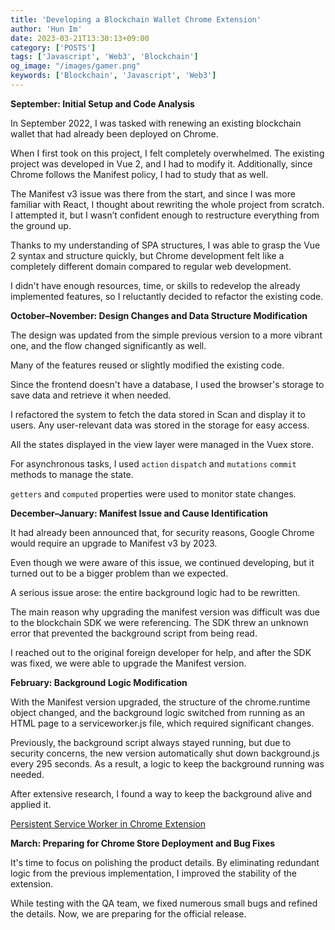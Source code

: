 ```yaml
---
title: 'Developing a Blockchain Wallet Chrome Extension'
author: 'Hun Im'
date: 2023-03-21T13:30:13+09:00
category: ['POSTS']
tags: ['Javascript', 'Web3', 'Blockchain']
og_image: "/images/gamer.png" 
keywords: ['Blockchain', 'Javascript', 'Web3']
---
```

**September: Initial Setup and Code Analysis**

In September 2022, I was tasked with renewing an existing blockchain wallet that had already been deployed on Chrome.

When I first took on this project, I felt completely overwhelmed. The existing project was developed in Vue 2, and I had to modify it. Additionally, since Chrome follows the Manifest policy, I had to study that as well.

The Manifest v3 issue was there from the start, and since I was more familiar with React, I thought about rewriting the whole project from scratch. I attempted it, but I wasn’t confident enough to restructure everything from the ground up.

Thanks to my understanding of SPA structures, I was able to grasp the Vue 2 syntax and structure quickly, but Chrome development felt like a completely different domain compared to regular web development.

I didn't have enough resources, time, or skills to redevelop the already implemented features, so I reluctantly decided to refactor the existing code.

**October–November: Design Changes and Data Structure Modification**

The design was updated from the simple previous version to a more vibrant one, and the flow changed significantly as well.

Many of the features reused or slightly modified the existing code.

Since the frontend doesn't have a database, I used the browser's storage to save data and retrieve it when needed.

I refactored the system to fetch the data stored in Scan and display it to users. Any user-relevant data was stored in the storage for easy access.

All the states displayed in the view layer were managed in the Vuex store.

For asynchronous tasks, I used `action` `dispatch` and `mutations` `commit` methods to manage the state.

`getters` and `computed` properties were used to monitor state changes.

**December–January: Manifest Issue and Cause Identification**

It had already been announced that, for security reasons, Google Chrome would require an upgrade to Manifest v3 by 2023.

Even though we were aware of this issue, we continued developing, but it turned out to be a bigger problem than we expected.

A serious issue arose: the entire background logic had to be rewritten.

The main reason why upgrading the manifest version was difficult was due to the blockchain SDK we were referencing. The SDK threw an unknown error that prevented the background script from being read.

I reached out to the original foreign developer for help, and after the SDK was fixed, we were able to upgrade the Manifest version.

**February: Background Logic Modification**

With the Manifest version upgraded, the structure of the chrome.runtime object changed, and the background logic switched from running as an HTML page to a serviceworker.js file, which required significant changes.

Previously, the background script always stayed running, but due to security concerns, the new version automatically shut down background.js every 295 seconds. As a result, a logic to keep the background running was needed.

After extensive research, I found a way to keep the background alive and applied it.

[Persistent Service Worker in Chrome Extension](https://stackoverflow.com/questions/66618136/persistent-service-worker-in-chrome-extension)

**March: Preparing for Chrome Store Deployment and Bug Fixes**

It's time to focus on polishing the product details. By eliminating redundant logic from the previous implementation, I improved the stability of the extension.

While testing with the QA team, we fixed numerous small bugs and refined the details. Now, we are preparing for the official release.
